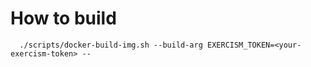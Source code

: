 # How to build

      ./scripts/docker-build-img.sh --build-arg EXERCISM_TOKEN=<your-exercism-token> --

